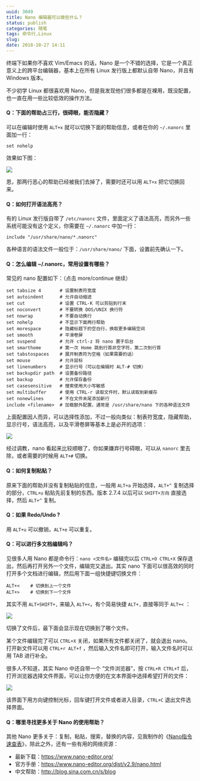 ```yaml
---
uuid: 3049
title: Nano 编辑器可以做些什么？
status: publish
categories: 随笔
tags: 命令行,Linux
slug: 
date: 2018-10-27 14:11
---
```

终端下如果你不喜欢 Vim/Emacs 的话，Nano 是一个不错的选择，它是一个真正意义上的跨平台编辑器，基本上在所有 Linux 发行版上都默认自带 Nano，并且有 Windows 版本。

不少初学 Linux 都很喜欢用 Nano，但是我发现他们很多都是在裸用，既没配置，也一直在用一些比较低效的操作方法。

#### Q：下面的帮助占三行，很碍眼，能否隐藏？

可以在编辑时使用 `ALT+x` 就可以切换下面的帮助信息，或者在你的 `~/.nanorc` 里面加一行：

```text
set nohelp 
```

效果如下图：

![](https://skywind3000.github.io/images/blog/2018/nano/nano1.jpg)

恩，那两行恶心的帮助已经被我们去掉了，需要时还可以用 `ALT+x` 把它切换回来。

#### Q：如何打开语法高亮？

有的 Linux 发行版自带了 `/etc/nanorc` 文件，里面定义了语法高亮，而另外一些系统可能没有这个定义，你需要在 `~/.nanorc` 中加一行：

```text
include "/usr/share/nano/*.nanorc"
```

各种语言的语法文件一般位于：`/usr/share/nano/` 下面，设置前先确认一下。


#### Q：怎么编辑 ~/.nanorc，常用设置有哪些？

常见的 nano 配置如下：（点击 more/continue 继续）

<!--more-->

```text
set tabsize 4       # 设置制表符宽度
set autoindent      # 允许自动缩进
set cut             # 设置 CTRL-K 可以剪贴到行末
set noconvert       # 不要转换 DOS/UNIX 换行符
set nowrap          # 不要自动换行
set nohelp          # 不显示下面两行帮助
set morespace       # 隐藏标题下的空白行，换取更多编辑空间
set smooth          # 平滑卷屏
set suspend         # 允许 ctrl-z 将 nano 置于后台
set smarthome       # 第一次 Home 跳到行首非空字符，第二次到行首
set tabstospaces    # 展开制表符为空格（如果需要的话）
set mouse           # 允许鼠标
set linenumbers     # 显示行号（可以在编辑时 ALT-# 切换）
set backupdir path  # 设置备份路径
set backup          # 允许保存备份
set casesensitive   # 搜索使用大小写敏感
set multibuffer     # 使用 CTRL-r 读取文件时，默认读取到新缓存
set nonewlines      # 不在文件末尾添加新行
include <filename>  # 加载额外配置，通常是 /usr/share/nano 下的各种语法文件
```

上面配置因人而异，可以选择性添加，不过一般向类似：制表符宽度，隐藏帮助，显示行号，语法高亮，以及平滑卷屏等基本上是必开的选项：

![](https://skywind3000.github.io/images/blog/2018/nano/nano2.jpg)

经过调教，nano 看起来比较顺眼了，你如果嫌弃行号碍眼，可以从 `nanorc` 里去除，或者需要的时候用 `ALT+#` 切换。


#### Q：如何复制粘贴？

原来下面的帮助并没有复制粘贴的信息，一般用 `ALT+a` 开始选择，`ALT+^` 复制选择的部分，`CTRL+u` 粘贴先前复制的东西。版本 2.7.4 以后可以 `SHIFT+方向` 直接选择，然后 `ALT+^` 复制。


#### Q：如果 Redo/Undo ?

用 `ALT+u` 可以撤销，`ALT+e` 可以重复。

#### Q：可以进行多文档编辑吗？

见很多人用 Nano 都是命令行：`nano <文件名>` 编辑完以后 `CTRL+O CTRL+X` 保存退出，然后再打开另外一个文件，编辑完又退出。其实 nano 下面可以很高效的同时打开多个文档进行编辑，然后用下面一组快捷键切换文件：

```text
ALT+<    # 切换到上一个文件
ALT+>    # 切换到下一个文件
```

其实不用 `ALT+SHIFT+,` 来输入 `ALT+<`，有个简易快捷 `ALT+,` 直接等同于 `ALT+<` ：

![](https://skywind3000.github.io/images/blog/2018/nano/nano3.jpg)

切换了文件后，最下面会显示现在切换到了哪个文件。

某个文件编辑完了可以 `CTRL+X` 关闭，如果所有文件都关闭了，就会退出 nano。打开新文件可以用 `CTRL+r ALT+f` ，然后输入文件名即可打开，输入文件名时可以用 TAB 进行补全。

很多人不知道，其实 Nano 中还自带一个 “文件浏览器”，按 `CTRL+R CTRL+T` 后，打开浏览器选择文件界面，可以让你方便的在文本界面中选择希望打开的文件：

![](https://skywind3000.github.io/images/blog/2018/nano/nano4.jpg)

该界面下用方向键控制光标，回车键打开文件或者进入目录，`CTRL+C` 退出文件选择界面。

#### Q：哪里寻找更多关于 Nano 的使用帮助？

其他 Nano 更多关于：复制，粘贴，搜索，替换的内容，见我制作的《[Nano指令速查表](https://github.com/skywind3000/awesome-cheatsheets/blob/master/editors/nano.txt)》，除此之外，还有一些有用的网络资源：

- 最新下载：https://www.nano-editor.org/
- 官方手册：https://www.nano-editor.org/dist/v2.9/nano.html
- 中文帮助：http://blog.sina.com.cn/s/blog

